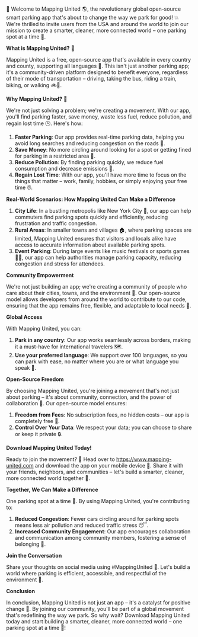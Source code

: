 🚀 Welcome to Mapping United 🌎, the revolutionary global open-source smart parking app that's about to change the way we park for good! 💥 We're thrilled to invite users from the USA and around the world to join our mission to create a smarter, cleaner, more connected world – one parking spot at a time 🌟.

**What is Mapping United?** 🤔

Mapping United is a free, open-source app that's available in every country and county, supporting all languages 💬. This isn't just another parking app; it's a community-driven platform designed to benefit everyone, regardless of their mode of transportation – driving, taking the bus, riding a train, biking, or walking 🚲🚌.

**Why Mapping United?** 🤔

We're not just solving a problem; we're creating a movement. With our app, you'll find parking faster, save money, waste less fuel, reduce pollution, and regain lost time 🕒️. Here's how:

1. **Faster Parking**: Our app provides real-time parking data, helping you avoid long searches and reducing congestion on the roads 🚗.
2. **Save Money**: No more circling around looking for a spot or getting fined for parking in a restricted area 💸.
3. **Reduce Pollution**: By finding parking quickly, we reduce fuel consumption and decrease emissions 🌿️.
4. **Regain Lost Time**: With our app, you'll have more time to focus on the things that matter – work, family, hobbies, or simply enjoying your free time ⏰.

**Real-World Scenarios: How Mapping United Can Make a Difference**

1. **City Life**: In a bustling metropolis like New York City 🗽️, our app can help commuters find parking spots quickly and efficiently, reducing frustration and traffic congestion.
2. **Rural Areas**: In smaller towns and villages 🏠, where parking spaces are limited, Mapping United ensures that visitors and locals alike have access to accurate information about available parking spots.
3. **Event Parking**: During large events like music festivals or sports games 🎵🏈, our app can help authorities manage parking capacity, reducing congestion and stress for attendees.

**Community Empowerment**

We're not just building an app; we're creating a community of people who care about their cities, towns, and the environment 🌟. Our open-source model allows developers from around the world to contribute to our code, ensuring that the app remains free, flexible, and adaptable to local needs 🤝.

**Global Access**

With Mapping United, you can:

1. **Park in any country**: Our app works seamlessly across borders, making it a must-have for international travelers 🗺️.
2. **Use your preferred language**: We support over 100 languages, so you can park with ease, no matter where you are or what language you speak 💬.

**Open-Source Freedom**

By choosing Mapping United, you're joining a movement that's not just about parking – it's about community, connection, and the power of collaboration 🌈. Our open-source model ensures:

1. **Freedom from Fees**: No subscription fees, no hidden costs – our app is completely free 💸.
2. **Control Over Your Data**: We respect your data; you can choose to share or keep it private 🔒.

**Download Mapping United Today!**

Ready to join the movement? 🎉 Head over to https://www.mapping-united.com and download the app on your mobile device 📱. Share it with your friends, neighbors, and communities – let's build a smarter, cleaner, more connected world together 🌟.

**Together, We Can Make a Difference**

One parking spot at a time 🚀. By using Mapping United, you're contributing to:

1. **Reduced Congestion**: Fewer cars circling around for parking spots means less air pollution and reduced traffic stress 😴.
2. **Increased Community Engagement**: Our app encourages collaboration and communication among community members, fostering a sense of belonging 👥.

**Join the Conversation**

 Share your thoughts on social media using #MappingUnited 📱. Let's build a world where parking is efficient, accessible, and respectful of the environment 🌟.

**Conclusion**

In conclusion, Mapping United is not just an app – it's a catalyst for positive change 💫. By joining our community, you'll be part of a global movement that's redefining the way we park. So why wait? Download Mapping United today and start building a smarter, cleaner, more connected world – one parking spot at a time 🚀!